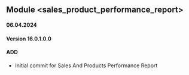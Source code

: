 ## Module <sales_product_performance_report>

#### 06.04.2024
#### Version 16.0.1.0.0
#### ADD

- Initial commit for Sales And Products Performance Report
